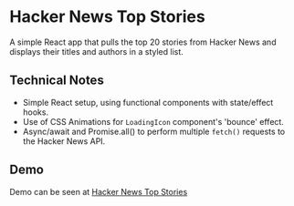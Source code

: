 # Hacker News Top Stories

A simple React app that pulls the top 20 stories from Hacker News and displays their titles and authors in a styled list.

## Technical Notes

- Simple React setup, using functional components with state/effect hooks.
- Use of CSS Animations for `LoadingIcon` component's 'bounce' effect.
- Async/await and Promise.all() to perform multiple `fetch()` requests to the Hacker News API.

## Demo

Demo can be seen at [Hacker News Top Stories](https://github.com/daniel-schroeder-dev/hacker-news-top-stories)